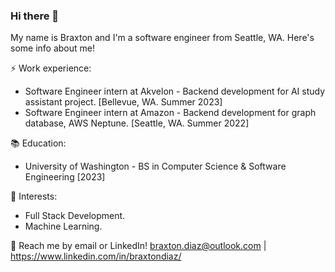 ### Hi there 👋
My name is Braxton and I'm a software engineer from Seattle, WA. Here's some info about me!

⚡ Work experience:

- Software Engineer intern at Akvelon - Backend development for AI study assistant project. [Bellevue, WA. Summer 2023]<br>
- Software Engineer intern at Amazon - Backend development for graph database, AWS Neptune. [Seattle, WA. Summer 2022]

📚 Education:

- University of Washington - BS in Computer Science & Software Engineering [2023]

🌱 Interests:

- Full Stack Development. <br>
- Machine Learning.

💬 Reach me by email or LinkedIn! braxton.diaz@outlook.com | https://www.linkedin.com/in/braxtondiaz/


